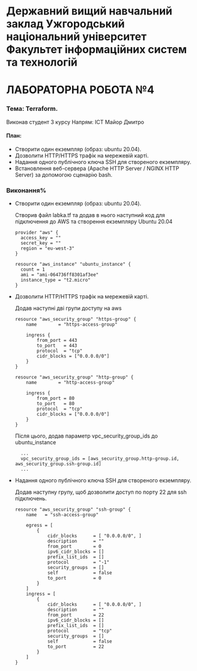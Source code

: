 # Державний вищий навчальний заклад Ужгородський національний університет Факультет інформаційних систем та технологій


# ЛАБОРАТОРНА РОБОТА №4
### Тема: Terraform.


Виконав студент 3 курсу
Напрям: ІСТ
Майор Дмитро


#### План:
- Створити один екземпляр (образ: ubuntu 20.04).
- Дозволити HTTP/HTTPS трафік на мережевій карті.
- Надання одного публічного ключа SSH для створеного екземпляру.
- Встановлення веб-сервера (Apache HTTP Server / NGINX HTTP Server) за допомогою сценарію bash.

### Виконання%
- Створити один екземпляр (образ: ubuntu 20.04).
  
  Створив файл labka.tf та додав в нього наступний код для підключення до AWS та створення екземпляру Ubuntu 20.04
  
  ```
  provider "aws" {
    access_key = ""
    secret_key = ""
    region = "eu-west-3"
  }

  resource "aws_instance" "ubuntu_instance" {
    count = 1
    ami = "ami-064736ff8301af3ee"
    instance_type = "t2.micro"
  }
  ```
- Дозволити HTTP/HTTPS трафік на мережевій карті.

  Додав наступні дві групи доступу на aws

  ```
  resource "aws_security_group" "https-group" {
      name        = "https-access-group"

      ingress {
          from_port = 443
          to_port   = 443
          protocol  = "tcp"
          cidr_blocks = ["0.0.0.0/0"]
      }
  }

  resource "aws_security_group" "http-group" {
      name        = "http-access-group"

      ingress {
          from_port = 80
          to_port   = 80
          protocol  = "tcp"
          cidr_blocks = ["0.0.0.0/0"]
      }
  }
  ```
  
  Після цього, додав параметр vpc_security_group_ids до ubuntu_instance

  ```
    ...
    vpc_security_group_ids = [aws_security_group.http-group.id, aws_security_group.ssh-group.id]
    ...
  ```
  
- Надання одного публічного ключа SSH для створеного екземпляру.

  Додав наступну групу, щоб дозволити доступ по порту 22 для ssh підключень.
  ```
  resource "aws_security_group" "ssh-group" {
      name   = "ssh-access-group"

      egress = [
          {
              cidr_blocks      = [ "0.0.0.0/0", ]
              description      = ""
              from_port        = 0
              ipv6_cidr_blocks = []
              prefix_list_ids  = []
              protocol         = "-1"
              security_groups  = []
              self             = false
              to_port          = 0
          }
      ]
      ingress = [
          {
              cidr_blocks      = [ "0.0.0.0/0", ]
              description      = ""
              from_port        = 22
              ipv6_cidr_blocks = []
              prefix_list_ids  = []
              protocol         = "tcp"
              security_groups  = []
              self             = false
              to_port          = 22
          }
      ]
  }
  ```
  
  
